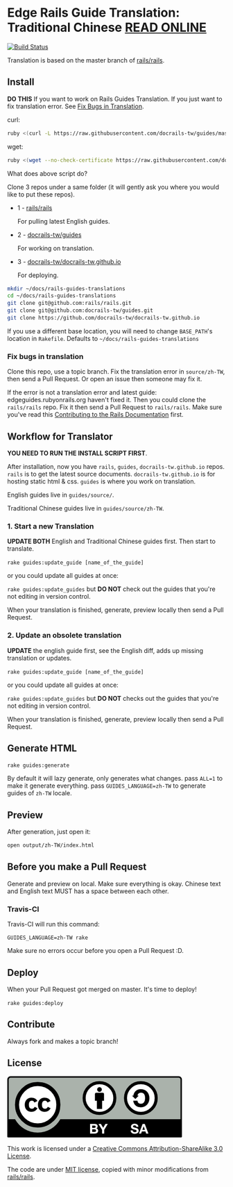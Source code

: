 # Edge Rails Guide Translation: Traditional Chinese [READ ONLINE](http://docrails-tw.github.io)

[![Build Status](https://travis-ci.org/docrails-tw/guides.svg?branch=master)](https://travis-ci.org/docrails-tw/guides)

Translation is based on the master branch of [rails/rails](https://github.com/rails/rails).

## Install

**DO THIS** If you want to work on Rails Guides Translation. If you just want to fix translation error. See [Fix Bugs in Translation](#fix-bugs-in-translation).

curl:

```sh
ruby <(curl -L https://raw.githubusercontent.com/docrails-tw/guides/master/install.rb)
```

wget:

```sh
ruby <(wget --no-check-certificate https://raw.githubusercontent.com/docrails-tw/guides/master/install.rb)
```

What does above script do?

Clone 3 repos under a same folder (it will gently ask you where you would like to put these repos).

* 1 - [rails/rails][rails]

  For pulling latest English guides.

* 2 - [docrails-tw/guides](https://github.com/docrails-tw/guides)

  For working on translation.

* 3 - [docrails-tw/docrails-tw.github.io](https://github.com/docrails-tw/docrails-tw.github.io)

  For deploying.

```sh
mkdir ~/docs/rails-guides-translations
cd ~/docs/rails-guides-translations
git clone git@github.com:rails/rails.git
git clone git@github.com:docrails-tw/guides.git
git clone https://github.com/docrails-tw/docrails-tw.github.io
```

If you use a different base location, you will need to change `BASE_PATH`'s location in `Rakefile`. Defaults to `~/docs/rails-guides-translations`

### Fix bugs in translation

Clone this repo, use a topic branch. Fix the translation error in `source/zh-TW`, then send a Pull Request. Or open an issue then someone may fix it.

If the error is not a translation error and latest guide: edgeguides.rubyonrails.org haven't fixed it. Then you could clone the `rails/rails` repo. Fix it then send a Pull Request to `rails/rails`. Make sure you've read this [Contributing to the Rails Documentation](http://edgeguides.rubyonrails.org/contributing_to_ruby_on_rails.html#contributing-to-the-rails-documentation) first.

## Workflow for Translator

**YOU NEED TO RUN THE INSTALL SCRIPT FIRST**.

After installation, now you have `rails`, `guides`, `docrails-tw.github.io` repos. `rails` is to get the latest source documents. `docrails-tw.github.io` is for hosting static html & css. `guides` is where you work on translation.

English guides live in `guides/source/`.

Traditional Chinese guides live in `guides/source/zh-TW`.

### 1. Start a new Translation

**UPDATE BOTH** English and Traditional Chinese guides first. Then start to translate.

`rake guides:update_guide [name_of_the_guide]`

or you could update all guides at once:

`rake guides:update_guides` but **DO NOT** check out the guides that you're not editing in version control.

When your translation is finished, generate, preview locally then send a Pull Request.

### 2. Update an obsolete translation

**UPDATE** the english guide first, see the English diff, adds up missing translation or updates.

`rake guides:update_guide [name_of_the_guide]`

or you could update all guides at once:

`rake guides:update_guides` but **DO NOT** checks out the guides that you're not editing in version control.

When your translation is finished, generate, preview locally then send a Pull Request.

## Generate HTML

`rake guides:generate`

By default it will lazy generate, only generates what changes. pass `ALL=1` to make it generate everything. pass `GUIDES_LANGUAGE=zh-TW` to generate guides of `zh-TW` locale.

## Preview

After generation, just open it:

```sh
open output/zh-TW/index.html
```

## Before you make a Pull Request

Generate and preview on local. Make sure everything is okay. Chinese text and English text MUST has a space between each other.

### Travis-CI

Travis-CI will run this command:

```
GUIDES_LANGUAGE=zh-TW rake
```

Make sure no errors occur before you open a Pull Request :D.

## Deploy

When your Pull Request got merged on master. It's time to deploy!

`rake guides:deploy`

## Contribute

Always fork and makes a topic branch!

## License

![CC-BY-SA](CC-BY-SA.png)

This work is licensed under a [Creative Commons Attribution-ShareAlike 3.0 License](http://creativecommons.org/licenses/by-sa/3.0/).

The code are under [MIT license](http://opensource.org/licenses/MIT), copied with minor modifications from [rails/rails][rails].

[rails]: https://github.com/rails/rails